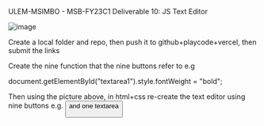 ULEM-MSIMBO - MSB-FY23C1
Deliverable 10: JS Text Editor

![image](https://user-images.githubusercontent.com/20806019/208125114-ebf568e8-fd59-40c1-8871-536cda8fa010.png)


Create a local folder and repo, then push it to github+playcode+vercel, then submit the links

Create the nine function that the nine buttons refer to e.g

document.getElementById("textarea1").style.fontWeight = "bold";

Then using the picture above, in html+css re-create the text editor using nine buttons e.g. <button onclick=bold()> and one textarea
